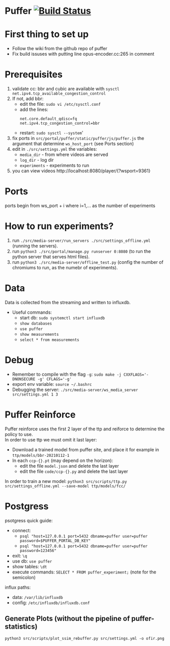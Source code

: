 # Puffer [![Build Status](https://travis-ci.org/StanfordSNR/puffer.svg?branch=master)](https://travis-ci.org/StanfordSNR/puffer)

# First thing to set up
- Follow the wiki from the github repo of puffer  
- Fix build issuses with putting line opus-encoder.cc:265 in comment  

# Prerequisites
1. validate cc: bbr and cubic are available with `sysctl net.ipv4.tcp_available_congestion_control`
2. If not, add bbr:
    - edit the file: `sudo vi /etc/sysctl.conf`
    - add the lines:
        ```
        net.core.default_qdisc=fq
        net.ipv4.tcp_congestion_control=bbr
        ```
    - restart: `sudo sysctl --system`'
4. fix ports in `src/portal/puffer/static/puffer/js/puffer.js` the argument that determine `ws_host_port` (see Ports section)
5. edit in `./src/settings.yml` the variables:
    - `media_dir` - from where videos are served
    - `log_dir` - log dir
    - `experiments` - experiments to run
6. you can view videos http://localhost:8080/player/{?wsport=9361}

#  Ports
ports begin from ws_port + i where i=1,... as the number of experiments

# How to run experiments?
1. run `./src/media-server/run_servers ./src/settings_offline.yml` (running the servers).
2. run `python3 ./src/portal/manage.py runserver 0:8080` (to run the python server that serves html files).
3. run `python3 ./src/media-server/offline_test.py` (config the number of chromiums to run, as the numebr of experiments).

# Data
Data is collected from the streaming and written to influxdb.  
- Useful commands:  
    - start db: `sudo systemctl start influxdb`  
    - `show databases`  
    - `use puffer`  
    - `show measurements`  
    - `select * from measurements`  

# Debug
- Remember to compile with the flag `-g`: `sudo make -j CXXFLAGS='-DNONSECURE -g' CFLAGS='-g'` 
- export env variable: `source ~/.bashrc`  
- Debugging the server: `./src/media-server/ws_media_server src/settings.yml 1 3`  

# Puffer Reinforce
Puffer reinforce uses the first 2 layer of the ttp and reiforce to determine the policy to use.  
In order to use ttp we must omit it last layer:  
- Download a trained model from puffer site, and place it for example in `ttp/models/bbr-20210112-1`  
- In each `ccp-{}.pt` (may depend on the horizon):  
    - edit the file `model.json` and delete the last layer  
    - edit the file `code/ccp-{}.py` and delete the last layer  

In order to train a new model: `python3 src/scripts/ttp.py src/settings_offline.yml --save-model ttp/models/fcc/`

# Postgress
psotgress quick guide:
* connect: 
	- `psql "host=127.0.0.1 port=5432 dbname=puffer user=puffer password=$PUFFER_PORTAL_DB_KEY"`
	- `psql "host=127.0.0.1 port=5432 dbname=puffer user=puffer password=123456"`
* exit: `\q`
* use db: `use puffer`
* show tables: `\dt`
* execute commands: `SELECT * FROM puffer_experiment;` (note for the semicolon)


influx paths: 
* data: `/var/lib/influxdb`
* config: `/etc/influxdb/influxdb.conf`

## Generate Plots (without the pipeline of puffer-statistics)
`python3 src/scripts/plot_ssim_rebuffer.py src/settings.yml -o ofir.png`